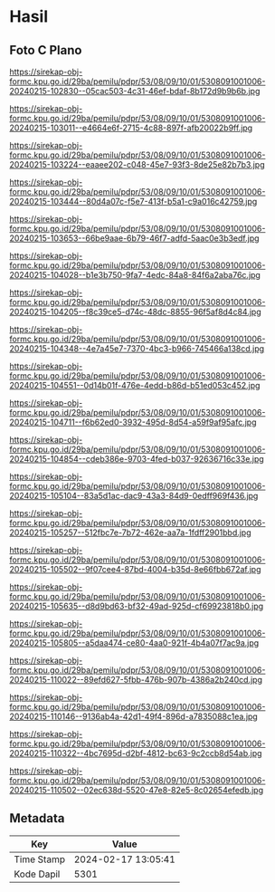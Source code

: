 # Hasil

## Foto C Plano

https://sirekap-obj-formc.kpu.go.id/29ba/pemilu/pdpr/53/08/09/10/01/5308091001006-20240215-102830--05cac503-4c31-46ef-bdaf-8b172d9b9b6b.jpg

https://sirekap-obj-formc.kpu.go.id/29ba/pemilu/pdpr/53/08/09/10/01/5308091001006-20240215-103011--e4664e6f-2715-4c88-897f-afb20022b9ff.jpg

https://sirekap-obj-formc.kpu.go.id/29ba/pemilu/pdpr/53/08/09/10/01/5308091001006-20240215-103224--eaaee202-c048-45e7-93f3-8de25e82b7b3.jpg

https://sirekap-obj-formc.kpu.go.id/29ba/pemilu/pdpr/53/08/09/10/01/5308091001006-20240215-103444--80d4a07c-f5e7-413f-b5a1-c9a016c42759.jpg

https://sirekap-obj-formc.kpu.go.id/29ba/pemilu/pdpr/53/08/09/10/01/5308091001006-20240215-103653--66be9aae-6b79-46f7-adfd-5aac0e3b3edf.jpg

https://sirekap-obj-formc.kpu.go.id/29ba/pemilu/pdpr/53/08/09/10/01/5308091001006-20240215-104028--b1e3b750-9fa7-4edc-84a8-84f6a2aba76c.jpg

https://sirekap-obj-formc.kpu.go.id/29ba/pemilu/pdpr/53/08/09/10/01/5308091001006-20240215-104205--f8c39ce5-d74c-48dc-8855-96f5af8d4c84.jpg

https://sirekap-obj-formc.kpu.go.id/29ba/pemilu/pdpr/53/08/09/10/01/5308091001006-20240215-104348--4e7a45e7-7370-4bc3-b966-745466a138cd.jpg

https://sirekap-obj-formc.kpu.go.id/29ba/pemilu/pdpr/53/08/09/10/01/5308091001006-20240215-104551--0d14b01f-476e-4edd-b86d-b51ed053c452.jpg

https://sirekap-obj-formc.kpu.go.id/29ba/pemilu/pdpr/53/08/09/10/01/5308091001006-20240215-104711--f6b62ed0-3932-495d-8d54-a59f9af95afc.jpg

https://sirekap-obj-formc.kpu.go.id/29ba/pemilu/pdpr/53/08/09/10/01/5308091001006-20240215-104854--cdeb386e-9703-4fed-b037-92636716c33e.jpg

https://sirekap-obj-formc.kpu.go.id/29ba/pemilu/pdpr/53/08/09/10/01/5308091001006-20240215-105104--83a5d1ac-dac9-43a3-84d9-0edff969f436.jpg

https://sirekap-obj-formc.kpu.go.id/29ba/pemilu/pdpr/53/08/09/10/01/5308091001006-20240215-105257--512fbc7e-7b72-462e-aa7a-1fdff2901bbd.jpg

https://sirekap-obj-formc.kpu.go.id/29ba/pemilu/pdpr/53/08/09/10/01/5308091001006-20240215-105502--9f07cee4-87bd-4004-b35d-8e66fbb672af.jpg

https://sirekap-obj-formc.kpu.go.id/29ba/pemilu/pdpr/53/08/09/10/01/5308091001006-20240215-105635--d8d9bd63-bf32-49ad-925d-cf69923818b0.jpg

https://sirekap-obj-formc.kpu.go.id/29ba/pemilu/pdpr/53/08/09/10/01/5308091001006-20240215-105805--a5daa474-ce80-4aa0-921f-4b4a07f7ac9a.jpg

https://sirekap-obj-formc.kpu.go.id/29ba/pemilu/pdpr/53/08/09/10/01/5308091001006-20240215-110022--89efd627-5fbb-476b-907b-4386a2b240cd.jpg

https://sirekap-obj-formc.kpu.go.id/29ba/pemilu/pdpr/53/08/09/10/01/5308091001006-20240215-110146--9136ab4a-42d1-49f4-896d-a7835088c1ea.jpg

https://sirekap-obj-formc.kpu.go.id/29ba/pemilu/pdpr/53/08/09/10/01/5308091001006-20240215-110322--4bc7695d-d2bf-4812-bc63-9c2ccb8d54ab.jpg

https://sirekap-obj-formc.kpu.go.id/29ba/pemilu/pdpr/53/08/09/10/01/5308091001006-20240215-110502--02ec638d-5520-47e8-82e5-8c02654efedb.jpg


## Metadata

| Key        | Value               |
| ---------- | ------------------- |
| Time Stamp | 2024-02-17 13:05:41 |
| Kode Dapil | 5301                |



